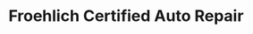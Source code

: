 ---
title: "Froehlich Certified Auto Repair"
url: /bellville/froehlich-certified-auto-repair/
shop: Autowerkstatt
---